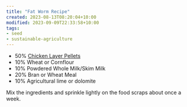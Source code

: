 ```yaml
---
title: "Fat Worm Recipe"
created: 2023-08-13T08:20:04+10:00
modified: 2023-09-09T22:33:58+10:00
tags:
- seed
- sustainable-agriculture
---
```


- 50% [Chicken Layer Pellets](https://www.petbarn.com.au/peckish-performance-poultry-layer-pellets-20kg)
- 10% Wheat or Cornflour
- 10% Powdered Whole Milk/Skim Milk
- 20% Bran or Wheat Meal
- 10% Agricultural lime or dolomite

Mix the ingredients and sprinkle lightly on the food scraps about once a week.



